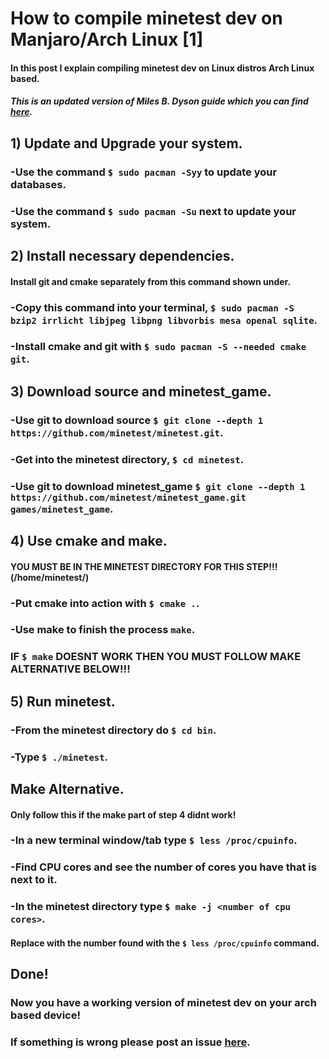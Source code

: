 # How to compile minetest dev on Manjaro/Arch Linux [1]
#### In this post I explain compiling minetest dev on Linux distros Arch Linux based.
##### This is an updated version of Miles B. Dyson guide which you can find <a href="https://linuxpropaganda.wordpress.com/2016/07/24/compile-minetest-dev-from-source-in-manjaro-16-06/">here</a>.

## 1) Update and Upgrade your system.
### -Use the command ```$ sudo pacman -Syy``` to update your databases.
### -Use the command ```$ sudo pacman -Su``` next to update your system.

## 2) Install necessary dependencies.
#### Install git and cmake separately from this command shown under.
### -Copy this command into your terminal, ```$ sudo pacman -S bzip2 irrlicht libjpeg libpng libvorbis mesa openal sqlite```.
### -Install cmake and git with ```$ sudo pacman -S --needed cmake git```.

## 3) Download source and minetest_game.
### -Use git to download source ```$ git clone --depth 1 https://github.com/minetest/minetest.git```.
### -Get into the minetest directory, ```$ cd minetest```.
### -Use git to download minetest_game ```$ git clone --depth 1 https://github.com/minetest/minetest_game.git games/minetest_game```.

## 4) Use cmake and make.
#### YOU MUST BE IN THE MINETEST DIRECTORY FOR THIS STEP!!! (/home/minetest/)
### -Put cmake into action with ```$ cmake .```.
### -Use make to finish the process ```make```.
### IF ```$ make``` DOESNT WORK THEN YOU MUST FOLLOW MAKE ALTERNATIVE BELOW!!!

## 5) Run minetest.
### -From the minetest directory do ```$ cd bin```.
### -Type ```$ ./minetest```.

## Make Alternative.
#### Only follow this if the make part of step 4 didnt work!
### -In a new terminal window/tab type ```$ less /proc/cpuinfo```.
### -Find CPU cores and see the number of cores you have that is next to it.
### -In the minetest directory type ```$ make -j <number of cpu cores>```.
#### Replace <number of cpu cores> with the number found with the ```$ less /proc/cpuinfo``` command.

## Done!
### Now you have a working version of minetest dev on your arch based device!
### If something is wrong please post an issue <a href="https://github.com/stolven11/minetest/issues">here</a>.
